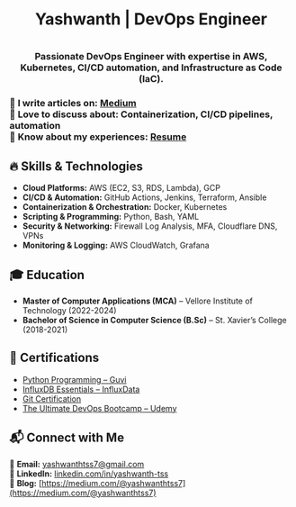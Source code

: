 <h1 align="center">Yashwanth | DevOps Engineer <h1>

<h3 align="center">Passionate DevOps Engineer with expertise in AWS, Kubernetes, CI/CD automation, and Infrastructure as Code (IaC).<h3>

📝 **I write articles on:** [Medium](https://medium.com/@yashwanthtss7)  
💬 **Love to discuss about:** Containerization, CI/CD pipelines, automation  
📄 **Know about my experiences:** [Resume](https://yashwanth-tss.tiiny.site)  

## 🔥 Skills & Technologies  
- **Cloud Platforms:** AWS (EC2, S3, RDS, Lambda), GCP  
- **CI/CD & Automation:** GitHub Actions, Jenkins, Terraform, Ansible  
- **Containerization & Orchestration:** Docker, Kubernetes  
- **Scripting & Programming:** Python, Bash, YAML  
- **Security & Networking:** Firewall Log Analysis, MFA, Cloudflare DNS, VPNs  
- **Monitoring & Logging:** AWS CloudWatch, Grafana  

## 🎓 Education  
- **Master of Computer Applications (MCA)** – Vellore Institute of Technology (2022-2024)  
- **Bachelor of Science in Computer Science (B.Sc)** – St. Xavier’s College (2018-2021)  

## 📜 Certifications  
- [Python Programming – Guvi](https://www.guvi.in/verify-certificate?id=2CXk1V1e74Ro99i680)  
- [InfluxDB Essentials – InfluxData](https://www.credly.com/badges/47fda983-3395-44a9-965c-1365720c8ff7/public_url)  
- [Git Certification](https://drive.google.com/file/d/1qqRRhSfbZ_M1BNTEWy10gxbgSyWbJQpp/view?usp=sharing)  
- [The Ultimate DevOps Bootcamp – Udemy](https://www.udemy.com/certificate/UC-27808fdb-1eb8-4076-8848-3d81a157cf92/)  

## 📬 Connect with Me  
📧 **Email:** yashwanthtss7@gmail.com  
💼 **LinkedIn:** [linkedin.com/in/yashwanth-tss](https://www.linkedin.com/in/yashwanth-tss/)  
📝 **Blog:** [https://medium.com/@yashwanthtss7](https://medium.com/@yashwanthtss7)  

<!--
**Yashwanth-2022/Yashwanth-2022** is a ✨ _special_ ✨ repository because its `README.md` (this file) appears on your GitHub profile.

Here are some ideas to get you started:

- 🔭 I’m currently working on ...
- 🌱 I’m currently learning ...
- 👯 I’m looking to collaborate on ...
- 🤔 I’m looking for help with ...
- 💬 Ask me about ...
- 📫 How to reach me: ...
- 😄 Pronouns: ...
- ⚡ Fun fact: ...
-->
